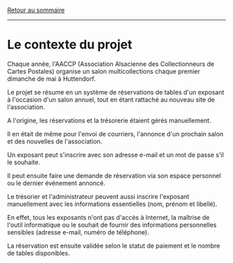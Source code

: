 [Retour au sommaire](README.md)

***

# Le contexte du projet

Chaque année, l'AACCP (Association Alsacienne des Collectionneurs de Cartes Postales) organise un salon multicollections chaque premier dimanche de mai à Huttendorf.

Le projet se résume en un système de réservations de tables d'un exposant à l'occasion d'un salon annuel, tout en étant rattaché au nouveau site de l'association.

A l'origine, les réservations et la trésorerie étaient gérés manuellement.

Il en était de même pour l'envoi de courriers, l'annonce d'un prochain salon et des nouvelles de l'association.

Un exposant peut s'inscrire avec son adresse e-mail et un mot de passe s'il le souhaite.

Il peut ensuite faire une demande de réservation via son espace personnel ou le dernier événement annoncé.

Le trésorier et l'administrateur peuvent aussi inscrire l'exposant manuellement avec les informations essentielles (nom, prénom et libellé).

En effet, tous les exposants n'ont pas d'accès à Internet, la maîtrise de l'outil informatique ou le souhait de fournir des informations personnelles sensibles (adresse e-mail, numéro de téléphone).

La réservation est ensuite validée selon le statut de paiement et le nombre de tables disponibles.
